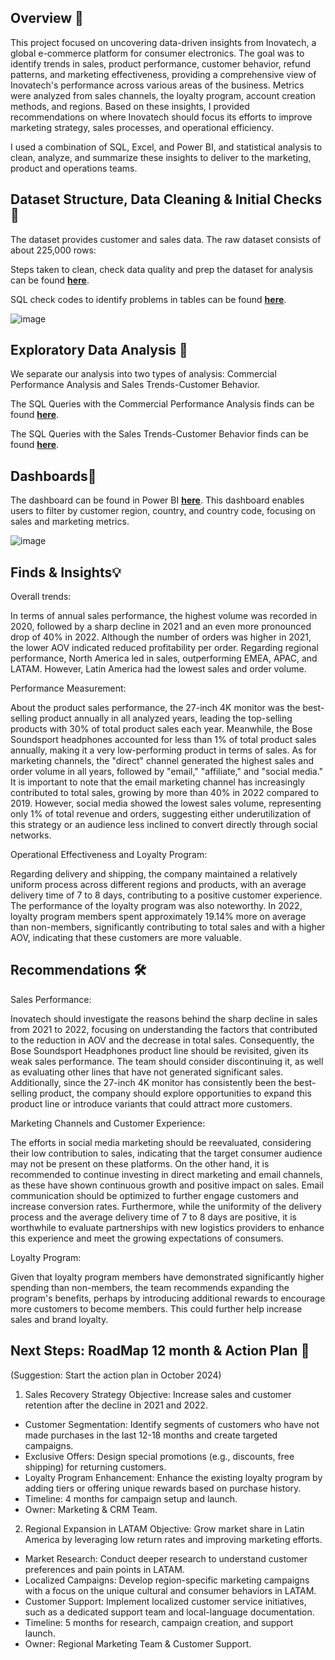 ## Overview 📖

This project focused on uncovering data-driven insights from Inovatech, a global e-commerce platform for consumer electronics. The goal was to identify trends in sales, product performance, customer behavior, refund patterns, and marketing effectiveness, providing a comprehensive view of Inovatech's performance across various areas of the business. Metrics were analyzed from sales channels, the loyalty program, account creation methods, and regions. Based on these insights, I provided recommendations on where Inovatech should focus its efforts to improve marketing strategy, sales processes, and operational efficiency.

I used a combination of SQL, Excel, and Power BI, and statistical analysis to clean, analyze, and summarize these insights to deliver to the marketing, product and operations teams.

## Dataset Structure, Data Cleaning & Initial Checks 📑

The dataset provides customer and sales data. The raw dataset consists of about 225,000 rows:

Steps taken to clean, check data quality and prep the dataset for analysis can be found **[here](https://github.com/dianacoffman/01_Inovatech-e-commerce/blob/main/issue_log.xlsx)**.

SQL check codes to identify problems in tables can be found **[here](https://github.com/dianacoffman/01_Inovatech-e-commerce/blob/main/SQL_Inovatech/Data_Checks_Inovatech.sql)**.

![image](https://github.com/user-attachments/assets/b0d42675-9338-4492-af0e-f32711a5c26b)


## Exploratory Data Analysis 🔎

We separate our analysis into two types of analysis: Commercial Performance Analysis and Sales Trends-Customer Behavior.

The SQL Queries with the Commercial Performance Analysis finds can be found **[here](https://github.com/dianacoffman/01_Inovatech-e-commerce/blob/main/SQL_Inovatech/Commercial_Performance_Analysis_Inovatech.sql)**.

The SQL Queries with the Sales Trends-Customer Behavior finds can be found **[here](https://github.com/dianacoffman/01_Inovatech-e-commerce/blob/main/SQL_Inovatech/Sales_Trends_and_Customer_Behavior_Inovatech.sql)**.

## Dashboards📝

The dashboard can be found in Power BI **[here](https://github.com/dianacoffman/01_Inovatech-e-commerce/blob/main/Dashboards%20Data-Driven%20Insights%20into%20Inovatech.pbix)**. This dashboard enables users to filter by customer region, country, and country code, focusing on sales and marketing metrics.

![image](https://github.com/user-attachments/assets/d0910e7a-d844-4324-9cbd-03206f2c5dc2)


## Finds & Insights💡

Overall trends:

In terms of annual sales performance, the highest volume was recorded in 2020, followed by a sharp decline in 2021 and an even more pronounced drop of 40% in 2022. Although the number of orders was higher in 2021, the lower AOV indicated reduced profitability per order. Regarding regional performance, North America led in sales, outperforming EMEA, APAC, and LATAM. However, Latin America had the lowest sales and order volume.

Performance Measurement:

About the product sales performance, the 27-inch 4K monitor was the best-selling product annually in all analyzed years, leading the top-selling products with 30% of total product sales each year. Meanwhile, the Bose Soundsport headphones accounted for less than 1% of total product sales annually, making it a very low-performing product in terms of sales. As for marketing channels, the "direct" channel generated the highest sales and order volume in all years, followed by "email," "affiliate," and "social media." It is important to note that the email marketing channel has increasingly contributed to total sales, growing by more than 40% in 2022 compared to 2019. However, social media showed the lowest sales volume, representing only 1% of total revenue and orders, suggesting either underutilization of this strategy or an audience less inclined to convert directly through social networks.

Operational Effectiveness and Loyalty Program:

Regarding delivery and shipping, the company maintained a relatively uniform process across different regions and products, with an average delivery time of 7 to 8 days, contributing to a positive customer experience. The performance of the loyalty program was also noteworthy. In 2022, loyalty program members spent approximately 19.14% more on average than non-members, significantly contributing to total sales and with a higher AOV, indicating that these customers are more valuable.

## Recommendations 🛠️

Sales Performance:

Inovatech should investigate the reasons behind the sharp decline in sales from 2021 to 2022, focusing on understanding the factors that contributed to the reduction in AOV and the decrease in total sales. Consequently, the Bose Soundsport Headphones product line should be revisited, given its weak sales performance. The team should consider discontinuing it, as well as evaluating other lines that have not generated significant sales. Additionally, since the 27-inch 4K monitor has consistently been the best-selling product, the company should explore opportunities to expand this product line or introduce variants that could attract more customers.

Marketing Channels and Customer Experience:

The efforts in social media marketing should be reevaluated, considering their low contribution to sales, indicating that the target consumer audience may not be present on these platforms. On the other hand, it is recommended to continue investing in direct marketing and email channels, as these have shown continuous growth and positive impact on sales. Email communication should be optimized to further engage customers and increase conversion rates. Furthermore, while the uniformity of the delivery process and the average delivery time of 7 to 8 days are positive, it is worthwhile to evaluate partnerships with new logistics providers to enhance this experience and meet the growing expectations of consumers.

Loyalty Program:

Given that loyalty program members have demonstrated significantly higher spending than non-members, the team recommends expanding the program's benefits, perhaps by introducing additional rewards to encourage more customers to become members. This could further help increase sales and brand loyalty.

## Next Steps: RoadMap 12 month & Action Plan 🎯
(Suggestion: Start the action plan in October 2024)
1. Sales Recovery Strategy
Objective: Increase sales and customer retention after the decline in 2021 and 2022.

- Customer Segmentation: Identify segments of customers who have not made purchases in the last 12-18 months and create targeted campaigns.
- Exclusive Offers: Design special promotions (e.g., discounts, free shipping) for returning customers.
- Loyalty Program Enhancement: Enhance the existing loyalty program by adding tiers or offering unique rewards based on purchase history.
- Timeline: 4 months for campaign setup and launch.
- Owner: Marketing & CRM Team.

2. Regional Expansion in LATAM
Objective: Grow market share in Latin America by leveraging low return rates and improving marketing efforts.

- Market Research: Conduct deeper research to understand customer preferences and pain points in LATAM.
- Localized Campaigns: Develop region-specific marketing campaigns with a focus on the unique cultural and consumer behaviors in LATAM.
- Customer Support: Implement localized customer service initiatives, such as a dedicated support team and local-language documentation.
- Timeline: 5 months for research, campaign creation, and support launch.
- Owner: Regional Marketing Team & Customer Support.
